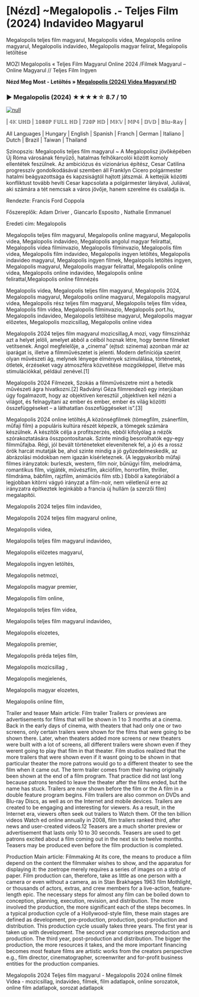 # [Nézd] ~Megalopolis .- Teljes Film (2024) Indavideo Magyarul
Megalopolis teljes film magyarul, Megalopolis videa, Megalopolis online magyarul, Megalopolis indavideo, Megalopolis magyar felirat, Megalopolis letöltése

MOZI Megalopolis « Teljes Film Magyarul Online 2024 /Filmek Magyarul – Online Magyarul // Teljes Film Ingyen

**Nézd Meg Most - Letöltés » [Megalopolis (2024) Videa Magyarul HD](https://t.co/yS6w0V5Wgs)**

### ▶️ Megalopolis (2024) ★★★★☆ 8.7 / 10

[![null](https://static.wixstatic.com/media/855a25_043b5abeb4ae4d35ac003198e7fe56ed~mv2.gif)](https://t.co/yS6w0V5Wgs)

| 𝟜𝕂 𝕌ℍ𝔻 | 𝟙𝟘𝟠𝟘ℙ 𝔽𝕌𝕃𝕃 ℍ𝔻 | 𝟟𝟚𝟘ℙ ℍ𝔻 | 𝕄𝕂𝕍 | 𝕄ℙ𝟜 | 𝔻𝕍𝔻 | 𝔹𝕝𝕦-ℝ𝕒𝕪 |

All Languages | Hungary | English | Spanish | Franch | German | Italiano | Dutch | Brazil | Taiwan | Thailand

Szinopszis: Megalopolis teljes film magyarul ~ A Megalopolisz jövőképében Új Róma városának fényűző, hatalmas felhőkarcolói között komoly ellentétek feszülnek. Az ambiciózus és vizionárius építész, Cesar Catilina progresszív gondolkodásával szemben áll Franklyn Cicero polgármester hatalmi beágyazottsága és kapzsiságtól hajtott játszmái. A kettejük közötti konfliktust tovább hevíti Cesar kapcsolata a polgármester lányával, Juliával, aki számára a tét nemcsak a város jövője, hanem szerelme és családja is.

Rendezte: Francis Ford Coppola

Főszereplők: Adam Driver , Giancarlo Esposito , Nathalie Emmanuel

Eredeti cím: Megalopolis

Megalopolis teljes film magyarul, Megalopolis online magyarul, Megalopolis videa, Megalopolis indavideo, Megalopolis angolul magyar felirattal, Megalopolis videa filminvazio, Megalopolis filminvazio, Megalopolis film videa, Megalopolis film indavideo, Megalopolis ingyen letöltés, Megalopolis indavideo magyarul, Megalopolis ingyen filmek, Megalopolis letöltés ingyen, Megalopolis magyarul, Megalopolis magyar felirattal, Megalopolis online videa, Megalopolis online indavideo, Megalopolis online felirattal,Megalopolis online filmnézés

Megalopolis videa, Megalopolis teljes film magyarul, Megalopolis 2024, Megalopolis magyarul, Megalopolis online magyarul, Megalopolis magyarul videa, Megalopolis rész teljes film magyarul, Megalopolis teljes film videa, Megalopolis film videa, Megalopolis filminvazio, Megalopolis port.hu, Megalopolis indavideo, Megalopolis letöltése magyarul, Megalopolis magyar előzetes, Megalopolis mozicsillag, Megalopolis online videa

Megalopolis 2024 teljes film magyarul mozicsillag,A mozi, vagy filmszínház azt a helyet jelöli, amelyet abból a célból hoznak létre, hogy benne filmeket vetítsenek. Angol megfelelője, a „cinema” (ejtsd: szinema) azonban már az iparágat is, illetve a filmművészetet is jelenti. Modern definíciója szerint olyan művészeti ág, melynek lényege élmények szimulálása, történetek, ötletek, érzéseket vagy atmoszféra közvetítése mozgóképpel, illetve más stimulációkkal, például zenével.[1]
 
Megalopolis 2024 Filmezek, Szokás a filmművészetre mint a hetedik művészeti ágra hivatkozni.[2] Radványi Géza filmrendező egy interjúban úgy fogalmazott, hogy az objektíven keresztül „objektíven kell nézni a világot, és felnagyítani az ember és ember, ember és világ közötti összefüggéseket – a láthatatlan összefüggéseket is”.[3]

Megalopolis 2024 online letöltés,A közönségfilmek (tömegfilm, zsánerfilm, műfaji film) a populáris kultúra részét képezik, a tömegek számára készülnek. A készítők célja a profitszerzés, ebből kifolyólag a nézők szórakoztatására összpontosítanak. Szinte mindig besorolhatók egy-egy filmműfajba. Régi, jól bevált történeteket elevenítenek fel, a jó és a rossz örök harcát mutatják be, ahol szinte mindig a jó győzedelmeskedik, az ábrázolási módokban nem igazán kísérleteznek. (A leggyakoribb műfaji filmes irányzatok: burleszk, western, film noir, bűnügyi film, melodráma, romantikus film, vígjáték, művészfilm, akciófilm, horrorfilm, thriller, filmdráma, bábfilm, rajzfilm, animációs film stb.) Ebből a kategóriából a legjobban kitörni vágyó irányzat a film-noir, nem véletlenül erre az irányzatra építkeztek leginkább a francia új hullám (a szerzői film) megalapítói.

Megalopolis 2024 teljes film indavideo,

Megalopolis 2024 teljes film magyarul online,

Megalopolis videa,

Megalopolis teljes film magyarul indavideo,

Megalopolis előzetes magyarul,

Megalopolis ingyen letöltés,

Megalopolis netmozi,

Megalopolis magyar premier,

Megalopolis film online,

Megalopolis teljes film videa,

Megalopolis teljes film magyarul indavideo,

Megalopolis elozetes,

Megalopolis premier,

Megalopolis préda teljes film,

Megalopolis mozicsillag ,

Megalopolis megjelenés,

Megalopolis magyar elozetes,

Megalopolis online film,

Trailer and teaser Main article: Film trailer Trailers or previews are advertisements for films that will be shown in 1 to 3 months at a cinema. Back in the early days of cinema, with theaters that had only one or two screens, only certain trailers were shown for the films that were going to be shown there. Later, when theaters added more screens or new theaters were built with a lot of screens, all different trailers were shown even if they werent going to play that film in that theater. Film studios realized that the more trailers that were shown even if it wasnt going to be shown in that particular theater the more patrons would go to a different theater to see the film when it came out. The term trailer comes from their having originally been shown at the end of a film program. That practice did not last long because patrons tended to leave the theater after the films ended, but the name has stuck. Trailers are now shown before the film or the A film in a double feature program begins. Film trailers are also common on DVDs and Blu-ray Discs, as well as on the Internet and mobile devices. Trailers are created to be engaging and interesting for viewers. As a result, in the Internet era, viewers often seek out trailers to Watch them. Of the ten billion videos Watch ed online annually in 2008, film trailers ranked third, after news and user-created videos.12 Teasers are a much shorter preview or advertisement that lasts only 10 to 30 seconds. Teasers are used to get patrons excited about a film coming out in the next six to twelve months. Teasers may be produced even before the film production is completed.

Production Main article: Filmmaking At its core, the means to produce a film depend on the content the filmmaker wishes to show, and the apparatus for displaying it: the zoetrope merely requires a series of images on a strip of paper. Film production can, therefore, take as little as one person with a camera or even without a camera, as in Stan Brakhages 1963 film Mothlight, or thousands of actors, extras, and crew members for a live-action, feature-length epic. The necessary steps for almost any film can be boiled down to conception, planning, execution, revision, and distribution. The more involved the production, the more significant each of the steps becomes. In a typical production cycle of a Hollywood-style film, these main stages are defined as development, pre-production, production, post-production and distribution. This production cycle usually takes three years. The first year is taken up with development. The second year comprises preproduction and production. The third year, post-production and distribution. The bigger the production, the more resources it takes, and the more important financing becomes most feature films are artistic works from the creators perspective e.g., film director, cinematographer, screenwriter and for-profit business entities for the production companies.

Megalopolis 2024 Teljes film magyarul - Megalopolis 2024 online filmek Videa - mozicsillag, indavideo, filmek, film adatlapok, online sorozatok, online film adatlapok, sorozat adatlapok
